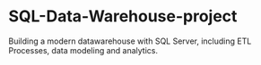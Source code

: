 # SQL-Data-Warehouse-project
Building a modern datawarehouse with SQL Server, including ETL Processes, data modeling and analytics.
